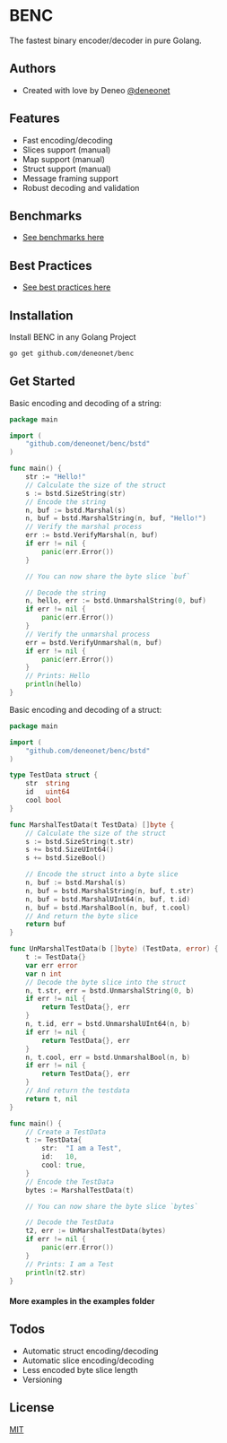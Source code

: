 # BENC

The fastest binary encoder/decoder in pure Golang.
## Authors

- Created with love by Deneo [@deneonet](https://www.github.com/deneonet)

## Features

- Fast encoding/decoding
- Slices support (manual)
- Map support (manual)
- Struct support (manual)
- Message framing support
- Robust decoding and validation

## Benchmarks

- [See benchmarks here](https://github.com/deneonet/go_serialization_benchmarks)

## Best Practices
- [See best practices here](BESTPRACTICES.md)

## Installation

Install BENC in any Golang Project

```bash
go get github.com/deneonet/benc
```

## Get Started

Basic encoding and decoding of a string:

```go
package main

import (
	"github.com/deneonet/benc/bstd"
)

func main() {
	str := "Hello!"
	// Calculate the size of the struct
	s := bstd.SizeString(str)
	// Encode the string
	n, buf := bstd.Marshal(s)
	n, buf = bstd.MarshalString(n, buf, "Hello!")
	// Verify the marshal process
	err := bstd.VerifyMarshal(n, buf)
	if err != nil {
		panic(err.Error())
	}

	// You can now share the byte slice `buf`

	// Decode the string
	n, hello, err := bstd.UnmarshalString(0, buf)
	if err != nil {
		panic(err.Error())
	}
	// Verify the unmarshal process
	err = bstd.VerifyUnmarshal(n, buf)
	if err != nil {
		panic(err.Error())
	}
	// Prints: Hello
	println(hello)
}
```

Basic encoding and decoding of a struct:

```go
package main

import (
	"github.com/deneonet/benc/bstd"
)

type TestData struct {
	str  string
	id   uint64
	cool bool
}

func MarshalTestData(t TestData) []byte {
	// Calculate the size of the struct
	s := bstd.SizeString(t.str)
	s += bstd.SizeUInt64()
	s += bstd.SizeBool()

	// Encode the struct into a byte slice
	n, buf := bstd.Marshal(s)
	n, buf = bstd.MarshalString(n, buf, t.str)
	n, buf = bstd.MarshalUInt64(n, buf, t.id)
	n, buf = bstd.MarshalBool(n, buf, t.cool)
	// And return the byte slice
	return buf
}

func UnMarshalTestData(b []byte) (TestData, error) {
	t := TestData{}
	var err error
	var n int
	// Decode the byte slice into the struct
	n, t.str, err = bstd.UnmarshalString(0, b)
	if err != nil {
		return TestData{}, err
	}
	n, t.id, err = bstd.UnmarshalUInt64(n, b)
	if err != nil {
		return TestData{}, err
	}
	n, t.cool, err = bstd.UnmarshalBool(n, b)
	if err != nil {
		return TestData{}, err
	}
	// And return the testdata
	return t, nil
}

func main() {
	// Create a TestData
	t := TestData{
		str:  "I am a Test",
		id:   10,
		cool: true,
	}
	// Encode the TestData
	bytes := MarshalTestData(t)

	// You can now share the byte slice `bytes`

	// Decode the TestData
	t2, err := UnMarshalTestData(bytes)
	if err != nil {
		panic(err.Error())
	}
	// Prints: I am a Test
	println(t2.str)
}
```

#### More examples in the examples folder 

## Todos

- Automatic struct encoding/decoding
- Automatic slice encoding/decoding
- Less encoded byte slice length
- Versioning
## License

[MIT](https://choosealicense.com/licenses/mit/)
